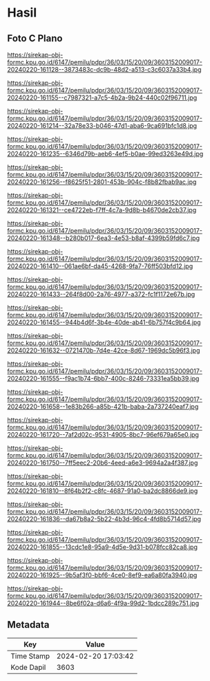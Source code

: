 # Hasil

## Foto C Plano

https://sirekap-obj-formc.kpu.go.id/6147/pemilu/pdpr/36/03/15/20/09/3603152009017-20240220-161128--3873483c-dc9b-48d2-a513-c3c6037a33b4.jpg

https://sirekap-obj-formc.kpu.go.id/6147/pemilu/pdpr/36/03/15/20/09/3603152009017-20240220-161155--c7987321-a7c5-4b2a-9b24-440c02f96711.jpg

https://sirekap-obj-formc.kpu.go.id/6147/pemilu/pdpr/36/03/15/20/09/3603152009017-20240220-161214--32a78e33-b046-47d1-aba6-9ca691bfc1d8.jpg

https://sirekap-obj-formc.kpu.go.id/6147/pemilu/pdpr/36/03/15/20/09/3603152009017-20240220-161235--6346d79b-aeb6-4ef5-b0ae-99ed3263e49d.jpg

https://sirekap-obj-formc.kpu.go.id/6147/pemilu/pdpr/36/03/15/20/09/3603152009017-20240220-161256--f8625f51-2801-453b-904c-f8b82fbab9ac.jpg

https://sirekap-obj-formc.kpu.go.id/6147/pemilu/pdpr/36/03/15/20/09/3603152009017-20240220-161321--ce4722eb-f7ff-4c7a-9d8b-b4670de2cb37.jpg

https://sirekap-obj-formc.kpu.go.id/6147/pemilu/pdpr/36/03/15/20/09/3603152009017-20240220-161348--b280b017-6ea3-4e53-b8af-4399b59fd6c7.jpg

https://sirekap-obj-formc.kpu.go.id/6147/pemilu/pdpr/36/03/15/20/09/3603152009017-20240220-161410--061ae6bf-da45-4268-9fa7-76ff503bfd12.jpg

https://sirekap-obj-formc.kpu.go.id/6147/pemilu/pdpr/36/03/15/20/09/3603152009017-20240220-161433--264f8d00-2a76-4977-a372-fc1f1172e67b.jpg

https://sirekap-obj-formc.kpu.go.id/6147/pemilu/pdpr/36/03/15/20/09/3603152009017-20240220-161455--944b4d6f-3b4e-40de-ab41-6b757f4c9b64.jpg

https://sirekap-obj-formc.kpu.go.id/6147/pemilu/pdpr/36/03/15/20/09/3603152009017-20240220-161632--0721470b-7d4e-42ce-8d67-1969dc5b96f3.jpg

https://sirekap-obj-formc.kpu.go.id/6147/pemilu/pdpr/36/03/15/20/09/3603152009017-20240220-161555--f9ac1b74-6bb7-400c-8246-73331ea5bb39.jpg

https://sirekap-obj-formc.kpu.go.id/6147/pemilu/pdpr/36/03/15/20/09/3603152009017-20240220-161658--1e83b266-a85b-421b-baba-2a737240eaf7.jpg

https://sirekap-obj-formc.kpu.go.id/6147/pemilu/pdpr/36/03/15/20/09/3603152009017-20240220-161720--7af2d02c-9531-4905-8bc7-96ef679a65e0.jpg

https://sirekap-obj-formc.kpu.go.id/6147/pemilu/pdpr/36/03/15/20/09/3603152009017-20240220-161750--7ff5eec2-20b6-4eed-a6e3-9694a2a4f387.jpg

https://sirekap-obj-formc.kpu.go.id/6147/pemilu/pdpr/36/03/15/20/09/3603152009017-20240220-161810--8f64b2f2-c8fc-4687-91a0-ba2dc8866de9.jpg

https://sirekap-obj-formc.kpu.go.id/6147/pemilu/pdpr/36/03/15/20/09/3603152009017-20240220-161836--da67b8a2-5b22-4b3d-96c4-4fd8b5714d57.jpg

https://sirekap-obj-formc.kpu.go.id/6147/pemilu/pdpr/36/03/15/20/09/3603152009017-20240220-161855--13cdc1e8-95a9-4d5e-9d31-b078fcc82ca8.jpg

https://sirekap-obj-formc.kpu.go.id/6147/pemilu/pdpr/36/03/15/20/09/3603152009017-20240220-161925--9b5af3f0-bbf6-4ce0-8ef9-ea6a80fa3940.jpg

https://sirekap-obj-formc.kpu.go.id/6147/pemilu/pdpr/36/03/15/20/09/3603152009017-20240220-161944--8be6f02a-d6a6-4f9a-99d2-1bdcc289c751.jpg


## Metadata

| Key        | Value               |
| ---------- | ------------------- |
| Time Stamp | 2024-02-20 17:03:42 |
| Kode Dapil | 3603                |



